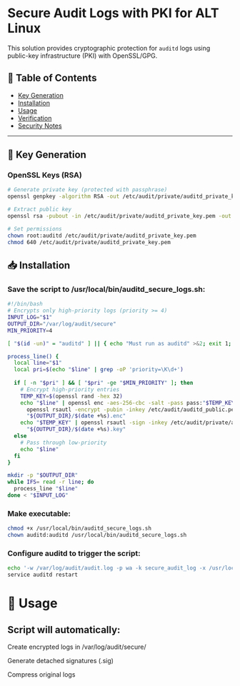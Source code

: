# Secure Audit Logs with PKI for ALT Linux

This solution provides cryptographic protection for `auditd` logs using public-key infrastructure (PKI) with OpenSSL/GPG.

## 📜 Table of Contents
- [Key Generation](#-key-generation)
- [Installation](#-installation)
- [Usage](#-usage)
- [Verification](#-verification)
- [Security Notes](#-security-notes)

---

## 🔐 Key Generation

### OpenSSL Keys (RSA)
```bash
# Generate private key (protected with passphrase)
openssl genpkey -algorithm RSA -out /etc/audit/private/auditd_private_key.pem -aes256

# Extract public key
openssl rsa -pubout -in /etc/audit/private/auditd_private_key.pem -out /etc/audit/auditd_public_key.pem

# Set permissions
chown root:auditd /etc/audit/private/auditd_private_key.pem
chmod 640 /etc/audit/private/auditd_private_key.pem
```



## 📥 Installation
### Save the script to /usr/local/bin/auditd_secure_logs.sh:

```bash
#!/bin/bash
# Encrypts only high-priority logs (priority >= 4)
INPUT_LOG="$1"
OUTPUT_DIR="/var/log/audit/secure"
MIN_PRIORITY=4

[ "$(id -un)" = "auditd" ] || { echo "Must run as auditd" >&2; exit 1; }

process_line() {
  local line="$1"
  local pri=$(echo "$line" | grep -oP 'priority=\K\d+')
  
  if [ -n "$pri" ] && [ "$pri" -ge "$MIN_PRIORITY" ]; then
    # Encrypt high-priority entries
    TEMP_KEY=$(openssl rand -hex 32)
    echo "$line" | openssl enc -aes-256-cbc -salt -pass pass:"$TEMP_KEY" | \
      openssl rsautl -encrypt -pubin -inkey /etc/audit/auditd_public.pem > \
      "${OUTPUT_DIR}/$(date +%s).enc"
    echo "$TEMP_KEY" | openssl rsautl -sign -inkey /etc/audit/private/auditd_private.pem >> \
      "${OUTPUT_DIR}/$(date +%s).key"
  else
    # Pass through low-priority
    echo "$line"
  fi
}

mkdir -p "$OUTPUT_DIR"
while IFS= read -r line; do
  process_line "$line"
done < "$INPUT_LOG"
```


### Make executable:

```bash
chmod +x /usr/local/bin/auditd_secure_logs.sh
chown auditd:auditd /usr/local/bin/auditd_secure_logs.sh
```


### Configure auditd to trigger the script:

```bash
echo '-w /var/log/audit/audit.log -p wa -k secure_audit_log -x /usr/local/bin/auditd_secure_logs.sh' > /etc/audit/rules.d/secure_logs.rules
service auditd restart
```



# 🚀 Usage
## Script will automatically:

Create encrypted logs in /var/log/audit/secure/

Generate detached signatures (.sig)

Compress original logs
